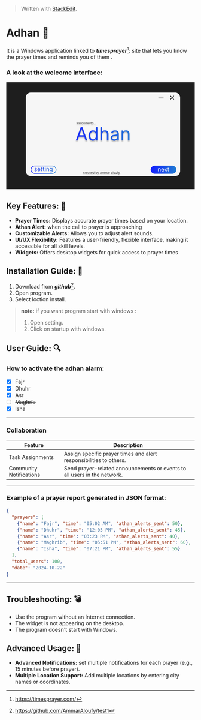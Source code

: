 


> Written with [StackEdit](https://stackedit.io/).


# Adhan  :mosque:
It is a Windows application linked to ***timesprayer***[^1]: site that lets you know the prayer times and reminds you of them .

### A look at the welcome interface:

![alt text](https://github.com/AmmarAloufy/test1/blob/main/UI.png?raw=true)



## Key Features: :key:
* **Prayer Times:**  Displays accurate prayer times based on your location.
* **Athan Alert:** when the call to prayer is approaching
* **Customizable Alerts:** Allows you to adjust alert sounds.
* **UI/UX Flexibility:** Features a user-friendly, flexible interface, making it accessible for all skill levels.
* **Widgets:** Offers desktop widgets for quick access to prayer times

## Installation Guide: :memo:
1. Download from ***github***[^2].
2. Open program.
3. Select loction install.

>**note:** if you want program start with windows :
> 1. Open setting.
> 2. Click on startup with windows.

## User Guide: :mag:

### How to activate the adhan alarm:
 - [x] Fajr
  - [x] Dhuhr
  - [x] Asr
  - [ ] ~~Maghrib~~
 - [x] Isha

---
### Collaboration
| Feature|Description | 
|--|--|
|  Task Assignments|Assign specific prayer times and alert responsibilities to others. | 
|  Community Notifications| Send prayer-related announcements or events to all users in the network. | 

---
###  Example of a prayer report generated in JSON format:
```json
{
  "prayers": [
    {"name": "Fajr", "time": "05:02 AM", "athan_alerts_sent": 50},
    {"name": "Dhuhr", "time": "12:05 PM", "athan_alerts_sent": 45},
    {"name": "Asr", "time": "03:23 PM", "athan_alerts_sent": 40},
    {"name": "Maghrib", "time": "05:51 PM", "athan_alerts_sent": 60},
    {"name": "Isha", "time": "07:21 PM", "athan_alerts_sent": 55}
  ],
  "total_users": 100,
  "date": "2024-10-22"
}

```
---
## Troubleshooting: :bomb:

 - Use the program without an Internet connection.
 - The widget is not appearing on the desktop.
 - The program doesn't start with Windows.

## Advanced Usage: :dart:

 - **Advanced Notifications:** set multiple notifications for each prayer (e.g., 15 minutes before prayer).
 - **Multiple Location Support:** Add multiple locations by entering city names or coordinates.



[^1]:https://timesprayer.com/
[^2]:https://github.com/AmmarAloufy/test1


<!--stackedit_data:
eyJoaXN0b3J5IjpbLTQwMTc4MzgxMywtNzIzNDk2MjgxLDIwMz
EzMjM5NzldfQ==
-->
